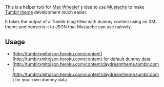 This is a helper tool for [Max Wheeler's](http://makenosound.com/) idea to use 
[Mustache](http://mustache.github.com/) to make [Tumblr theme](http://www.tumblr.com/docs/en/custom_themes) 
development much easier.

It takes the output of a Tumblr blog filled with dummy content using an XML theme and converts it to
JSON that Mustache can use natively.

## Usage
* [http://tumblrxmltojson.heroku.com/content](http://tumblrxmltojson.heroku.com/content) for default dummy data
* [http://tumblrxmltojson.heroku.com/content/daydreamtheme.tumblr.com](http://tumblrxmltojson.heroku.com/content/daydreamtheme.tumblr.com) for your own dummy data
